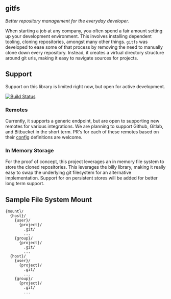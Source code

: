 ## gitfs

_Better repository management for the everyday developer._

When starting a job at any company, you often spend a fair amount setting up your development environment.
This involves installing dependent tooling, cloning repositories, amongst many other things.
`gitfs` was developed to ease some of that process by removing the need to manually clone down every repository.
Instead, it creates a virtual directory structure around git urls, making it easy to navigate sources for projects.

## Support

Support on this library is limited right now, but open for active development.

[![Build Status](https://travis-ci.org/mjpitz/gitfs.svg?branch=master)](https://travis-ci.org/mjpitz/gitfs)

### Remotes

Currently, it supports a generic endpoint, but are open to supporting new remotes for various integrations.
We are planning to support Github, Gitlab, and Bitbucket in the short term.
PR's for each of these remotes based on their [config](pkg/config/config.proto) definitions are welcome.

### In Memory Storage

For the proof of concept, this project leverages an in memory file system to store the cloned repositories.
This leverages the billy library, making it really easy to swap the underlying git filesystem for an alternative implementation.
Support for on persistent stores will be added for better long term support.

## Sample File System Mount

```
{mount}/
  {host}/
    {user}/
      {project}/
        .git/
        ...
    {group}/
      {project}/
        .git/
        ...
  {host}/
    {user}/
      {project}/
        .git/
        ...
    {group}/
      {project}/
        .git/
        ...
```
